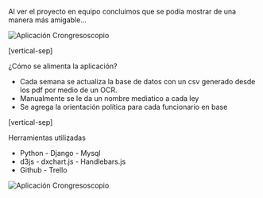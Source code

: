 

Al ver el proyecto en equipo concluimos que se podía mostrar de una manera más amigable...
<!-- Había una manera más linda de ver las cosas -->

<img alt="Aplicación Crongresoscopio" data-src="./images/aplicacion.gif"> 



<!-- 
[vertical-sep]

# ...

Note: Luego con el equipo de LNdata y LNcreativa pensamos que había una manera mas amigable de mostrar los datos y que podíamos utilizar parte del trabajo realizado para las elecciones 2013 en donde se identifican no solo los partidos sino también la orientación política de cada diputado, este análizis del comportamiento de las distintas agrupaciones políticas fue realizado por Florencia Fernandez Blanco (Jefa de proyectos y contenidos)
 -->


[vertical-sep]

¿Cómo se alimenta la aplicación? 

* Cada semana se actualiza la base de datos con un csv generado desde los pdf por medio de un OCR.
* Manualmente se le da un nombre mediatico a cada ley
* Se agrega la orientación política para cada funcionario en base 

<!-- <img alt="Aplicación Crongresoscopio" data-src="./images/admin-congresoscopio.png">  -->

[vertical-sep]

Herramientas utilizadas

* Python - Django - Mysql
* d3js - dxchart.js - Handlebars.js
* Github - Trello

<img alt="Aplicación Crongresoscopio" data-src="./images/admin_django.gif"> 